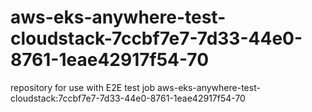 # aws-eks-anywhere-test-cloudstack-7ccbf7e7-7d33-44e0-8761-1eae42917f54-70
repository for use with E2E test job aws-eks-anywhere-test-cloudstack:7ccbf7e7-7d33-44e0-8761-1eae42917f54-70
